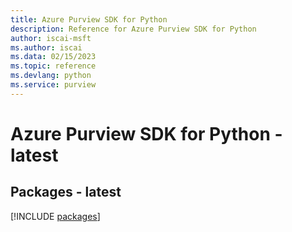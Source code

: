 ```yaml
---
title: Azure Purview SDK for Python
description: Reference for Azure Purview SDK for Python
author: iscai-msft
ms.author: iscai
ms.data: 02/15/2023
ms.topic: reference
ms.devlang: python
ms.service: purview
---
```

# Azure Purview SDK for Python - latest
## Packages - latest
[!INCLUDE [packages](purview-index.md)]